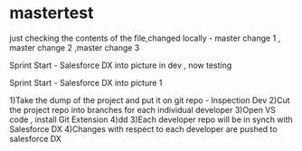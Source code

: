 # mastertest
just checking the contents of the file,changed locally - master change 1 , master change 2 ,master change 3
 
 Sprint Start  - Salesforce DX into picture in dev , now testing
 

 Sprint Start  - Salesforce DX into picture 1

 1)Take the dump of the project and put it on git repo - Inspection Dev 
 2)Cut the project repo into branches for each individual developer
 3)Open VS code , install Git Extension
 4)dd
 3)Each developer repo will be in synch with Salesforce DX
 4)Changes with respect to each developer are pushed to salesforce DX
